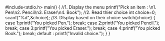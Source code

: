 #include<stdio.h>
main()
{
  //1. Display the menu
	printf("Pick an item : \n1. Pen\n2. Pencil\n3. Eraser\n4. Book");
	//2. Read thier choice
	int choice=0;
	scanf("%d",&choice);
	//3. DIsplay based on their choice
  switch(choice)
  {
      case 1:printf("You picked Pen.");
			break;
	    case 2:printf("You picked Pencil.");
			break;
	    case 3:printf("You picked Eraser.");
			break;
	    case 4:printf("You picked Book.");
			break;
	    default : printf("Invalid choice.");
  }
 }
